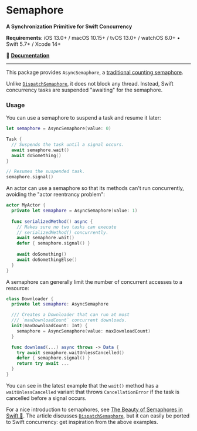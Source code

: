 # Semaphore

**A Synchronization Primitive for Swift Concurrency**

**Requirements**: iOS 13.0+ / macOS 10.15+ / tvOS 13.0+ / watchOS 6.0+ • Swift 5.7+ / Xcode 14+

📖 **[Documentation](https://swiftpackageindex.com/groue/Semaphore/documentation)**

---

This package provides `AsyncSemaphore`, a [traditional counting semaphore](https://en.wikipedia.org/wiki/Semaphore_(programming)).

Unlike [`DispatchSemaphore`], it does not block any thread. Instead, Swift concurrency tasks are suspended "awaiting" for the semaphore.

### Usage

You can use a semaphore to suspend a task and resume it later:

```swift
let semaphore = AsyncSemaphore(value: 0)

Task {
  // Suspends the task until a signal occurs.
  await semaphore.wait()
  await doSomething()
}

// Resumes the suspended task.
semaphore.signal()
```

An actor can use a semaphore so that its methods can't run concurrently, avoiding the "actor reentrancy problem":

```swift
actor MyActor {
  private let semaphore = AsyncSemaphore(value: 1)
  
  func serializedMethod() async {
    // Makes sure no two tasks can execute
    // serializedMethod() concurrently. 
    await semaphore.wait()
    defer { semaphore.signal() }
    
    await doSomething()
    await doSomethingElse()
  }
}
```

A semaphore can generally limit the number of concurrent accesses to a resource:

```swift
class Downloader {
  private let semaphore: AsyncSemaphore

  /// Creates a Downloader that can run at most
  /// `maxDownloadCount` concurrent downloads. 
  init(maxDownloadCount: Int) {
    semaphore = AsyncSemaphore(value: maxDownloadCount) 
  }

  func download(...) async throws -> Data {
    try await semaphore.waitUnlessCancelled()
    defer { semaphore.signal() }
    return try await ...
  }
}
```

You can see in the latest example that the `wait()` method has a `waitUnlessCancelled` variant that throws `CancellationError` if the task is cancelled before a signal occurs.

For a nice introduction to semaphores, see [The Beauty of Semaphores in Swift 🚦](https://medium.com/@roykronenfeld/semaphores-in-swift-e296ea80f860). The article discusses [`DispatchSemaphore`], but it can easily be ported to Swift concurrency: get inspiration from the above examples. 

[`DispatchSemaphore`]: https://developer.apple.com/documentation/dispatch/dispatchsemaphore

